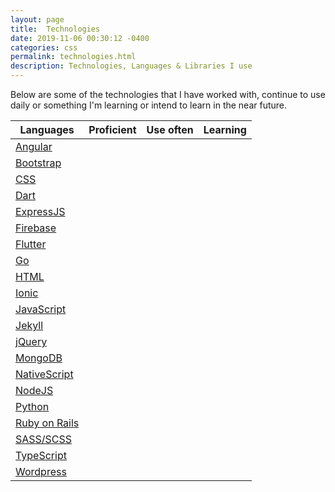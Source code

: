 ```yaml
---
layout: page
title:  Technologies
date: 2019-11-06 00:30:12 -0400
categories: css
permalink: technologies.html
description: Technologies, Languages & Libraries I use
---
```

Below are some of the technologies that I have worked with, continue to use daily or something I'm learning or intend to learn in the near future.



<table class="table table-wrapper">
	<thead>
		<tr>
			<th>Languages</th>
			<th>Proficient</th>
			<th>Use often</th>
			<th>Learning</th>
		</tr>
	</thead>
	<tbody>
		<tr>
			<td><a href="https://angular.io/" target="_blank" rel="noopener">Angular</a></td>
			<td><i class="fad fa-check"></i></td>
			<td><i class="fad fa-check"></i></td>
			<td>&nbsp;</td>
		</tr>
		<tr>
			<td><a href="https://getbootstrap.com" target="_blank" rel="noopener">Bootstrap</a></td>
			<td><i class="fad fa-check"></i></td>
			<td><i class="fad fa-check"></i></td>
			<td>&nbsp;</td>
		</tr>
		<tr>
			<td><a href="https://developer.mozilla.org/en-US/docs/Web/CSS" target="_blank" rel="noopener">CSS</a></td>
			<td><i class="fad fa-check"></i></td>
			<td><i class="fad fa-check"></i></td>
			<td>&nbsp;</td>
		</tr>
		<tr>
			<td><a href="https://dart.dev/" target="_blank" rel="noopener">Dart</a></td>
			<td>&nbsp;</td>
			<td>&nbsp;</td>
			<td><i class="fad fa-check"></i></td>
		</tr>
		<tr>
			<td><a href="https://expressjs.com/" target="_blank" rel="noopener">ExpressJS</a></td>
			<td><i class="fad fa-check"></i></td>
			<td>&nbsp;</td>
			<td>&nbsp;</td>
		</tr>
		<tr>
			<td><a href="https://firebase.google.com" target="_blank" rel="noopener">Firebase</a></td>
			<td><i class="fad fa-check"></i></td>
			<td><i class="fad fa-check"></i></td>
			<td>&nbsp;</td>
		</tr>
		<tr>
			<td><a href="https://flutter.dev/" target="_blank" rel="noopener">Flutter</a></td>
			<td></td>
			<td></td>
			<td><i class="fad fa-check"></i></td>
		</tr>
		<tr>
			<td><a href="https://golang.org/" target="_blank" rel="noopener">Go</a></td>
			<td></td>
			<td></td>
			<td><i class="fad fa-check"></i></td>
		</tr>
		<tr>
			<td><a href="https://developer.mozilla.org/en-US/docs/Web/HTML" target="_blank" rel="noopener">HTML</a></td>
			<td><i class="fad fa-check"></i></td>
			<td><i class="fad fa-check"></i></td>
			<td>&nbsp;</td>
		</tr>
		<tr>
			<td><a href="https://ionicframework.com/" target="_blank" rel="noopener">Ionic</a></td>
			<td><i class="fad fa-check"></i></td>
			<td></td>
			<td>&nbsp;</td>
		</tr>
		<tr>
			<td><a href="https://developer.mozilla.org/en-US/docs/Web/JavaScript" target="_blank" rel="noopener">JavaScript</a></td>
			<td><i class="fad fa-check"></i></td>
			<td><i class="fad fa-check"></i></td>
			<td>&nbsp;</td>
		</tr>
		<tr>
			<td><a href="https://jekyllrb.com/" target="_blank" rel="noopener">Jekyll</a></td>
			<td><i class="fad fa-check"></i></td>
			<td><i class="fad fa-check"></i></td>
			<td>&nbsp;</td>
		</tr>
		<tr>
			<td><a href="https://jquery.com/" target="_blank" rel="noopener">jQuery</a></td>
			<td><i class="fad fa-check"></i></td>
			<td></td>
			<td>&nbsp;</td>
		</tr>
		<tr>
			<td><a href="https://www.mongodb.com/" target="_blank" rel="noopener">MongoDB</a></td>
			<td><i class="fad fa-check"></i></td>
			<td></td>
			<td>&nbsp;</td>
		</tr>
		<tr>
			<td><a href="https://www.nativescript.org/" target="_blank" rel="noopener">NativeScript</a></td>
			<td><i class="fad fa-check"></i></td>
			<td></td>
			<td>&nbsp;</td>
		</tr>
		<tr>
			<td><a href="https://nodejs.org/en/" target="_blank" rel="noopener">NodeJS</a></td>
			<td><i class="fad fa-check"></i></td>
			<td></td>
			<td>&nbsp;</td>
		</tr>
		<tr>
			<td><a href="https://python.org/" target="_blank" rel="noopener">Python</a></td>
			<td></td>
			<td></td>
			<td><i class="fad fa-check"></i></td>
		</tr>
		<tr>
			<td><a href="https://rubyonrails.org/" target="_blank" rel="noopener">Ruby on Rails</a></td>
			<td><i class="fad fa-check"></i></td>
			<td></td>
			<td>&nbsp;</td>
		</tr>
		<tr>
			<td><a href="https://sass-lang.com/" target="_blank" rel="noopener">SASS/SCSS</a></td>
			<td><i class="fad fa-check"></i></td>
			<td><i class="fad fa-check"></i></td>
			<td>&nbsp;</td>
		</tr>
		<tr>
			<td><a href="https://www.typescriptlang.org/" target="_blank" rel="noopener">TypeScript</a></td>
			<td><i class="fad fa-check"></i></td>
			<td><i class="fad fa-check"></i></td>
			<td>&nbsp;</td>
		</tr>
		<tr>
			<td><a href="https://wordpress.com/" target="_blank" rel="noopener">Wordpress</a></td>
			<td><i class="fad fa-check"></i></td>
			<td><i class="fad fa-check"></i></td>
			<td>&nbsp;</td>
		</tr>
	</tbody>
</table>